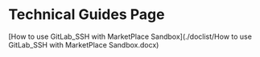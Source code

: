 # Technical Guides Page

[How to use GitLab_SSH with MarketPlace Sandbox](./doclist/How to use GitLab_SSH with MarketPlace Sandbox.docx)  
